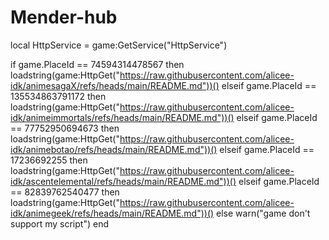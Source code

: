 # Mender-hub

local HttpService = game:GetService("HttpService")

if game.PlaceId == 74594314478567 then
    loadstring(game:HttpGet("https://raw.githubusercontent.com/alicee-idk/animesagaX/refs/heads/main/README.md"))() 
elseif game.PlaceId == 135534863791172 then
   loadstring(game:HttpGet("https://raw.githubusercontent.com/alicee-idk/animeimmortals/refs/heads/main/README.md"))()
elseif game.PlaceId == 77752950694673 then
  loadstring(game:HttpGet("https://raw.githubusercontent.com/alicee-idk/animebotao/refs/heads/main/README.md"))()
elseif game.PlaceId == 17236692255 then
  loadstring(game:HttpGet("https://raw.githubusercontent.com/alicee-idk/ascentelemental/refs/heads/main/README.md"))()
elseif game.PlaceId == 82839762540477 then
  loadstring(game:HttpGet("https://raw.githubusercontent.com/alicee-idk/animegeek/refs/heads/main/README.md"))()
else
    warn("game don't support my script")
end

